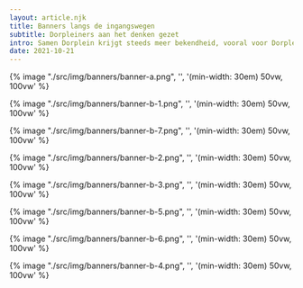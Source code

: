 ```yaml
---
layout: article.njk
title: Banners langs de ingangswegen
subtitle: Dorpleiners aan het denken gezet
intro: Samen Dorplein krijgt steeds meer bekendheid, vooral voor Dorpleiners. Iedereen die door ons mooie dorp komt, kan de banners al van ver zien hangen. 'Wat als ...' Hiermee hopen we alle inwoners aan het denken te zetten over de toekomst van Dorplein.
date: 2021-10-21
---
```


<div class="s-text">
    <p class="u-image-border  u-image-wrapper">
        {% image "./src/img/banners/banner-a.png", '', '(min-width: 30em) 50vw, 100vw' %}
    </p>
    <p class="u-image-border  u-image-wrapper">
        {% image "./src/img/banners/banner-b-1.png", '', '(min-width: 30em) 50vw, 100vw' %}
    </p>
    <p class="u-image-border  u-image-wrapper">
        {% image "./src/img/banners/banner-b-7.png", '', '(min-width: 30em) 50vw, 100vw' %}
    </p>
    <p class="u-image-border  u-image-wrapper">
        {% image "./src/img/banners/banner-b-2.png", '', '(min-width: 30em) 50vw, 100vw' %}
    </p>
    <p class="u-image-border  u-image-wrapper">
        {% image "./src/img/banners/banner-b-3.png", '', '(min-width: 30em) 50vw, 100vw' %}
    </p>
    <p class="u-image-border  u-image-wrapper">
        {% image "./src/img/banners/banner-b-5.png", '', '(min-width: 30em) 50vw, 100vw' %}
    </p>
    <p class="u-image-border  u-image-wrapper">
        {% image "./src/img/banners/banner-b-6.png", '', '(min-width: 30em) 50vw, 100vw' %}
    </p>
    <p class="u-image-border  u-image-wrapper">
        {% image "./src/img/banners/banner-b-4.png", '', '(min-width: 30em) 50vw, 100vw' %}
    </p>
</div>